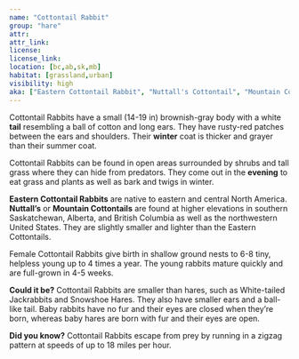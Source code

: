 ```yaml
---
name: "Cottontail Rabbit"
group: "hare"
attr: 
attr_link: 
license: 
license_link: 
location: [bc,ab,sk,mb]
habitat: [grassland,urban]
visibility: high 
aka: ["Eastern Cottontail Rabbit", "Nuttall's Cottontail", "Mountain Cottontail"]
---
```

Cottontail Rabbits have a small (14-19 in) brownish-gray body with a white **tail** resembling a ball of cotton and long ears. They have rusty-red patches between the ears and shoulders. Their **winter** coat is thicker and grayer than their summer coat.

Cottontail Rabbits can be found in open areas surrounded by shrubs and tall grass where they can hide from predators. They come out in the **evening** to eat grass and plants as well as bark and twigs in winter. 

**Eastern Cottontail Rabbits** are native to eastern and central North America. **Nuttall’s** or **Mountain Cottontails** are found at higher elevations in southern Saskatchewan, Alberta, and British Columbia as well as the northwestern United States. They are slightly smaller and lighter than the Eastern Cottontails.

Female Cottontail Rabbits give birth in shallow ground nests to 6-8 tiny, helpless young up to 4 times a year. The young rabbits mature quickly and are full-grown in 4-5 weeks.

**Could it be?** Cottontail Rabbits are smaller than hares, such as White-tailed Jackrabbits and Snowshoe Hares. They also have smaller ears and a ball-like tail. Baby rabbits have no fur and their eyes are closed when they’re born, whereas baby hares are born with fur and their eyes are open.

**Did you know?** Cottontail Rabbits escape from prey by running in a zigzag pattern at speeds of up to 18 miles per hour.
